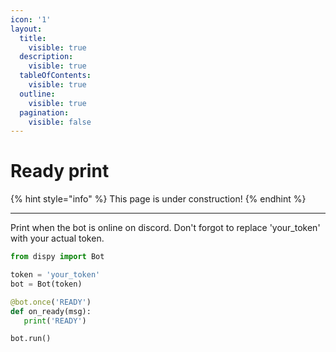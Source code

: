 ```yaml
---
icon: '1'
layout:
  title:
    visible: true
  description:
    visible: true
  tableOfContents:
    visible: true
  outline:
    visible: true
  pagination:
    visible: false
---
```


# Ready print

{% hint style="info" %}
This page is under construction!
{% endhint %}

***

Print when the bot is online on discord. Don't forgot to replace 'your\_token' with your actual token.

```python
from dispy import Bot

token = 'your_token'
bot = Bot(token)

@bot.once('READY')
def on_ready(msg):
   print('READY')

bot.run()
```
